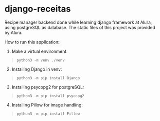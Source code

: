 # django-receitas
Recipe manager backend done while learning django framework at Alura, using postgreSQL as database.
The static files of this project was provided by Alura.

How to run this application:

1. Make a virtual environment.
  > <code>python3 -m venv ./venv</code>
  
2. Installing Django in venv:
  > <code>python3 -m pip install Django</code>
  
3. Installing psycopg2 for postgreSQL:
  > <code>python3 -m pip install psycopg2</code>
  
4. Installing Pillow for image handling:
  > <code>python3 -m pip install Pillow</code>
